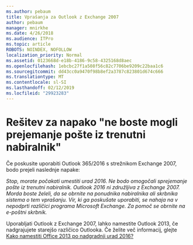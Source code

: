 ```yaml
---
ms.author: pebaum
title: Vprašanja za Outlook z Exchange 2007
author: pebaum
manager: mnirkhe
ms.date: 4/26/2018
ms.audience: ITPro
ms.topic: article
ROBOTS: NOINDEX, NOFOLLOW
localization_priority: Normal
ms.assetid: 0123668d-e18b-4186-9c58-4325168d8aec
ms.openlocfilehash: 1ebcbc27f1a508f56c82c7706be9209c22baa1c6
ms.sourcegitcommit: dd43cc0a9470f98b8ef2a3787c823801d674c666
ms.translationtype: MT
ms.contentlocale: sl-SI
ms.lasthandoff: 02/12/2019
ms.locfileid: "29923283"
---
```

# <a name="solution-for-error-you-wont-be-able-to-receive-mail-from-a-current-mailbox"></a>Rešitev za napako "ne boste mogli prejemanje pošte iz trenutni nabiralnik"
Če poskusite uporabiti Outlook 365/2016 s strežnikom Exchange 2007, bodo prejeli naslednje napake:

*Stop, morate počakati umestiti urad 2016. Ne bodo omogočali sprejemanje pošte iz trenutni nabiralnik. Outlook 2016 ni združljiva z Exchange 2007. Morda boste želeli, da se obrnite na ponudnika nabiralnika ali skrbnika sistema o tem vprašanju. Vir, ki ga poskušate uporabiti, se nahaja na v nepodprti različici programa Microsoft Exchange. Za pomoč se obrnite na e-poštni skrbnik.*

Uporabljati Outlook z Exchange 2007, lahko namestite Outlook 2013, če nadgrajujete starejšo različico Outlooka. Če želite več informacij, glejte [Kako namestiti Office 2013 po nadgradnji urad 2016?](https://support.office.com/article/a6ca92f4-cbb4-4609-9fdb-f8d3dd6812f3)